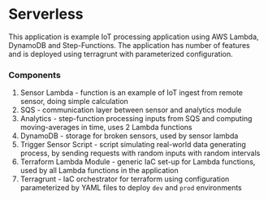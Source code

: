 # Serverless

This application is example IoT processing application using AWS Lambda, DynamoDB and Step-Functions. The application
has number of features and is deployed using terragrunt with parameterized configuration.

### Components

1. Sensor Lambda - function is an example of IoT ingest from remote sensor, doing simple calculation
2. SQS - communication layer between sensor and analytics module
3. Analytics - step-function processing inputs from SQS and computing moving-averages in time, uses 2 Lambda functions
4. DynamoDB - storage for broken sensors, used by sensor lambda
5. Trigger Sensor Script - script simulating real-world data generating process, by sending requests with random inputs with random intervals
6. Terraform Lambda Module - generic IaC set-up for Lambda functions, used by all Lambda functions in the application
7. Terragrunt - IaC orchestrator for terraform using configuration parameterized by YAML files to deploy `dev` and `prod` environments

